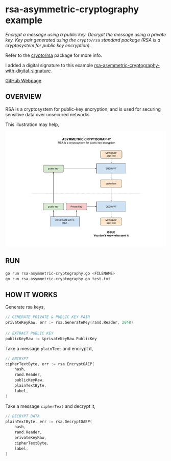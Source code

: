 # rsa-asymmetric-cryptography example

_Encrypt a message using a public key.
Decrypt the message using a private key.
Key pair generated using the `crypto/rsa` standard package
(RSA is a cryptosystem for public key encryption)._

Refer to the
[crypto/rsa](https://golang.org/pkg/crypto/rsa/)
package for more info.

I added a digital signature to this example
[rsa-asymmetric-cryptography-with-digital-signature](https://github.com/JeffDeCola/my-go-examples/tree/master/cryptography/asymmetric-cryptography/rsa-asymmetric-cryptography-with-digital-signature).

[GitHub Webpage](https://jeffdecola.github.io/my-go-examples/)

## OVERVIEW

RSA is a cryptosystem for public-key encryption, and is used for
securing sensitive data over unsecured networks.

This illustration may help,

![IMAGE - rsa-asymmetric-cryptography.jpg - IMAGE](/docs/pics/cryptography/rsa-asymmetric-cryptography.jpg)

## RUN

```bash
go run rsa-asymmetric-cryptography.go <FILENAME>
go run rsa-asymmetric-cryptography.go test.txt
```

## HOW IT WORKS

Generate rsa keys,

```go
// GENERATE PRIVATE & PUBLIC KEY PAIR
privateKeyRaw, err := rsa.GenerateKey(rand.Reader, 2048)

// EXTRACT PUBLIC KEY
publicKeyRaw := &privateKeyRaw.PublicKey
```

Take a message `plainText` and encrypt it,

```go
// ENCRYPT
cipherTextByte, err := rsa.EncryptOAEP(
    hash,
    rand.Reader,
    publicKeyRaw,
    plainTextByte,
    label,
)
```

Take a message `cipherText` and decrypt it,

```go
// DECRYPT DATA
plainTextByte, err := rsa.DecryptOAEP(
    hash,
    rand.Reader,
    privateKeyRaw,
    cipherTextByte,
    label,
)
```
